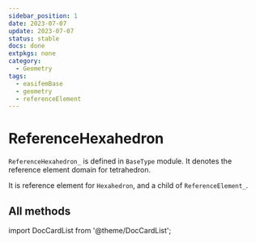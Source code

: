 ```yaml
---
sidebar_position: 1
date: 2023-07-07
update: 2023-07-07
status: stable
docs: done
extpkgs: none
category:
  - Geometry
tags:
  - easifemBase
  - geometry
  - referenceElement
---
```


# ReferenceHexahedron

`ReferenceHexahedron_` is defined in `BaseType` module. It denotes the reference
element domain for tetrahedron.

It is reference element for `Hexahedron`, and a child of `ReferenceElement_`.

## All methods

import DocCardList from '@theme/DocCardList';

<DocCardList />
